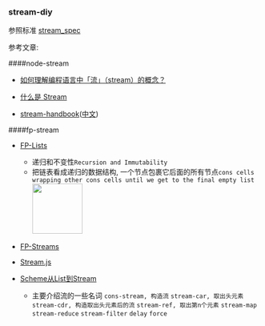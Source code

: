 ### stream-diy

参照标准 [stream_spec](https://github.com/dominictarr/stream-spec/blob/master/stream_spec.md)

参考文章:

####node-stream 

- [如何理解编程语言中「流」（stream）的概念？](https://www.zhihu.com/question/27996269)

- [什么是 Stream](https://zhuanlan.zhihu.com/p/24432941)

- [stream-handbook](https://github.com/substack/stream-handbook)([中文](https://github.com/jabez128/stream-handbook))

####fp-stream 

- [FP-Lists](http://blog.jeremyfairbank.com/javascript/functional-javascript-lists-1/) 
  - 递归和不变性`Recursion and Immutability`
  - 把链表看成递归的数据结构, 一个节点包裹它后面的所有节点`cons cells wrapping other cons cells until we get to the final empty list` <a href="http://blog.jeremyfairbank.com/images/functional-javascript-lists-1/functional-list.png" target="_blank"><img width="100" src="http://blog.jeremyfairbank.com/images/functional-javascript-lists-1/functional-list.png"></a>

- [FP-Streams](http://blog.jeremyfairbank.com/javascript/functional-javascript-streams-2/)

- [Stream.js](https://github.com/winterbe/streamjs)

- [Scheme从List到Stream](http://blog.csdn.net/nklofy/article/details/45393643) 
  - 主要介绍流的一些名词 `cons-stream, 构造流` `stream-car, 取出头元素` `stream-cdr, 构造取出头元素后的流` `stream-ref, 取出第n个元素` `stream-map` `stream-reduce` `stream-filter` `delay` `force`
